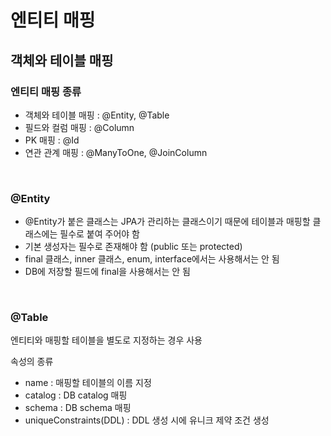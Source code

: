 # 엔티티 매핑

## 객체와 테이블 매핑

### 엔티티 매핑 종류

+ 객체와 테이블 매핑 : @Entity, @Table
+ 필드와 컬럼 매핑 : @Column
+ PK 매핑 : @Id
+ 연관 관계 매핑 : @ManyToOne, @JoinColumn

<br>

### @Entity

+ @Entity가 붙은 클래스는 JPA가 관리하는 클래스이기 때문에 테이블과 매핑할 클래스에는 필수로 붙여 주어야 함
+ 기본 생성자는 필수로 존재해야 함 (public 또는 protected)
+ final 클래스, inner 클래스, enum, interface에서는 사용해서는 안 됨
+ DB에 저장할 필드에 final을 사용해서는 안 됨

<br>

### @Table

엔티티와 매핑할 테이블을 별도로 지정하는 경우 사용

속성의 종류

- name : 매핑할 테이블의 이름 지정
- catalog : DB catalog 매핑
- schema : DB schema 매핑
- uniqueConstraints(DDL) : DDL 생성 시에 유니크 제약 조건 생성

